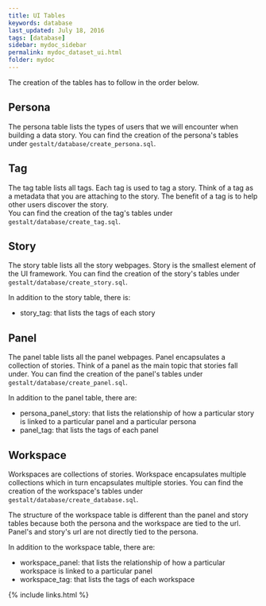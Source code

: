 ```yaml
---
title: UI Tables
keywords: database
last_updated: July 18, 2016
tags: [database]
sidebar: mydoc_sidebar
permalink: mydoc_dataset_ui.html
folder: mydoc
---
```


The creation of the tables has to follow in the order below. 

## Persona

The persona table lists the types of users that we will encounter when building a data story. 
You can find the creation of the persona's tables under `gestalt/database/create_persona.sql`.

## Tag

The tag table lists all tags. Each tag is used to tag a story. Think of a tag as a metadata that you are attaching to the story. The benefit of a tag is to help other users discover the story.  
You can find the creation of the tag's tables under `gestalt/database/create_tag.sql`.

## Story

The story table lists all the story webpages. Story is the smallest element of the UI framework. 
You can find the creation of the story's tables under `gestalt/database/create_story.sql`.

In addition to the story table, there is:

* story_tag: that lists the tags of each story

## Panel

The panel table lists all the panel webpages. Panel encapsulates a collection of stories. Think of a panel as the main topic that stories fall under.
You can find the creation of the panel's tables under `gestalt/database/create_panel.sql`.

In addition to the panel table, there are:

* persona_panel_story: that lists the relationship of how a particular story is linked to a particular panel and a particular persona
* panel_tag: that lists the tags of each panel

## Workspace

Workspaces are collections of stories. Workspace encapsulates multiple collections which in turn encapsulates multiple stories. 
You can find the creation of the workspace's tables under `gestalt/database/create_database.sql`.

The structure of the workspace table is different than the panel and story tables because both the persona
and the workspace are tied to the url. Panel's and story's url are not directly tied to the persona.

In addition to the workspace table, there are:

* workspace_panel: that lists the relationship of how a particular workspace is linked to a particular panel
* workspace_tag: that lists the tags of each workspace

{% include links.html %}
